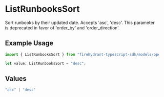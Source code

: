 # ListRunbooksSort

Sort runbooks by their updated date. Accepts 'asc', 'desc'. This parameter is deprecated in favor of 'order_by' and 'order_direction'.

## Example Usage

```typescript
import { ListRunbooksSort } from "firehydrant-typescript-sdk/models/operations";

let value: ListRunbooksSort = "desc";
```

## Values

```typescript
"asc" | "desc"
```